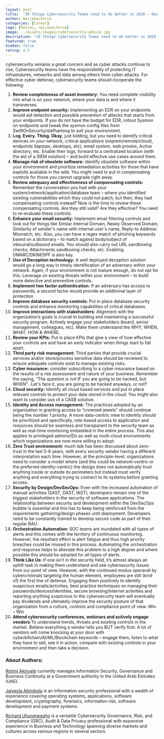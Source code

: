 ```yaml
---
layout: post
title:  "20 things Cybersecurity Teams need to do better in 2020 – NaijaSecForce Edition"
author: NaijaSecForce
categories: [Career]
tags: [Rotimi, naijasecforce]
image: ../assets/images/cybersecurity-advice.jpg
description: "20 things Cybersecurity Teams need to do better in 2020 – NaijaSecForce Edition"
featured: true
hidden: false
rating: 4.5
---
```


cybersecurity remains a great concern and as cyber attacks continue to rise, Cybersecurity teams have the responsibility of  protecting IT infrastutures, networks and data among others from cyber attacks. For effective cyber defense, cybersecurity teams should incoperate the folowing:

1.	**Review completeness of asset inventory:** You need complete visibility into what is on your network, where your data is and where it transverses.
2.	**Improve endpoint security:** Implementing an EDR on your endpoints would aid detection and possible prevention of attacks that starts from your endpoints. If you do not have the budget for EDR, rollout Sysmon on endpoints and tweak the sysmon config files from SwiftOnSecurity/olafhartong to suit your environment.
3.	**Log. Every. Thing. Okay**, just kidding, but you need to identify critical devices on your network, critical applications (onprem/remote/cloud), endpoints (laptops, desktops, etc), email system, web proxies, Active directory, etc. Enable their logs, forward to a centralized location (with the aid of a SIEM solution) – and build effective use cases around them.
4.  **Manage risk of obsolete software:** identify obsolete software within your environment and prioritize remediation activities for those that have exploits available in the wild. You might need to put in compensating controls for those you cannot upgrade right away.
5.  **Review adequacy and effectiveness of compensating controls:** Remember the conversation you had with your system/network/application/database team – where you identified existing vulnerabilities which they could not patch, but then, they had compensating controls instead? Now is the time to review those compensating controls. Are they still valid? Are they effective? You need to re-evaluate these controls.
6.	**Enhance your email security:** Implement email filtering controls and look out for things like Similar Internal Domain, Newly Observed Domain, Similarity of sender's name with internal user's name, Reply-to Address Mismatch, etc. Also, you can have a regex match of phishing keywords based on a dictionary – to match against body/subject of inbound/outbound emails. You should also carry out URL sandboxing checks, Attachments sandboxing checks, etc. Enabling DMARC/DKIM/SPF is also key.
7.	**Use of Deception technology:** A well deployed deception solution would go a long way in timely identification of an adversary within your network. Again, if your environment is not mature enough, do not opt for this. Leverage on existing threats within your environment – to build more detective and preventive controls.
8.	**Implement two factor authentication:** If an adversary has access to passwords, a second factor would provide an additional layer of protection
9.	**Improve database security controls:** Put in place database security controls and enhance monitoring capabilities of critical databases.
10.	**Improve interactions with stakeholders:** Alignment with the organization’s goals is crucial to building and maintaining a successful security program. Actively engage your stakeholders (board, senior management, colleagues, etc). Make them understand the WHY, WHEN, WHAT, HOW & WHERE.
11.	**Review your KPIs:** Put in place KPIs that give a view of how effective your controls are and have an early indicator when things start to fall apart.
12.	**Third party risk management:** Third parties that provide crucial services and/or store/process sensitive data should be reviewed to ensure adequate controls exist to manage existing risks.
13.	**Cyber insurance:** consider subscribing to a cyber-insurance based on the results of a risk assessment and nature of your business. Remember the saying, “The question is not IF you are going to be hacked, but WHEN”. .Let's face it, you are going to be hacked anyways, or not?
14.	**Cloud security:** Identify all cloud based services and put in place relevant controls to protect your data stored in the cloud. You might also want to consider use of a CASB solution.
15.	**Identity and Access management:** The practices adopted by an organization in granting access to “crowned-jewels” should continue being the number 1 priority. A more data-centric view to identity should be prioritized and specifically, role-based access to application and resources should be seamless and transparent to the security team as well as real-time monitoring embedded in the entire process. This also applies to privileged admins/IDs as well as multi-cloud environments which organizations are now more willing to adopt.
16.	**Zero Trust environment:** much talk has been discussed about zero-trust in the last 5-6 years, with every security vendor having a different interpretation each time. However, at the principle-level, organizations need to consider a model where (and this could be network-centric or the preferred identity-centric) the design does not automatically trust anything inside or outside its perimeters but instead must verify anything and everything trying to connect to its systems before granting access.
17.	**Security by Design/DevSecOps:** Even with the increased automation of manual activities (SAST, DAST, IAST), developers remain one of the biggest stakeholders in the security of software applications. The relationship between security and development within the DevSecOps bubble is essential and this has to keep being reinforced from the requirements gathering/design phases until deployment. Developers need to be constantly trained to develop secure code as part of their regular BAU.
18.	**Orchestration Automation:** SOC teams are inundated with all types of alerts and this comes with the territory of continuous monitoring. However, the resultant effect is alert fatigue and thus high priority breaches could be missed in this process. Automating the orchestration and response helps to alleviate this problem to a high degree and where possible this should be adopted for all types of alerts.
19.	**Think Like Us:** If one isn’t in the security field, it’s almost always an uphill task in making them understand and see cybersecurity issues from our point of view. However, with the continued modus operandi by cybercriminals targeting the human element, employees are still (kind of) the first line of defense. Engaging them positively to identify suspicious emails/activities, best practice techniques on managing their passwords/devices/identities, secure browsing/internet activities and reporting anything suspicious to the cybersecurity team will eventually pay dividends and ultimately improve the security posture of that organization from a culture, controls and compliance point of view. Win – Win
20.	**Attend cybersecurity conferences, webinars and actively engage vendors**:To understand trends, threats and existing controls in the market. Believe everything a vendor tells you BUT verify first. A lot of vendors will come knocking at your door with cyberkillchain/AI/ML/Blockchain keywords – engage them, listen to what they have to sell, see it in action, compare with existing controls in your environment and then take a decision.

### About Authors:

[Rotimi Akinyele](https://ae.linkedin.com/in/nigerianpenetrationtester) currently manages Information Security, Governance and Business Continuity at a Government authority in the United Arab Emirates (UAE).

[Jaiyeola Abimbola](https://ae.linkedin.com/in/abimbola-jaiyeola-06448757) is an Information security professional with a wealth of experience covering operating systems, applications, software development, cryptography, forensics, information risk, software development and payment systems.

[Richard Uhunmwagho](https://ae.linkedin.com/in/ricuhun) is a versatile Cybersecurity Governance, Risk, and Compliance (GRC), Audit & Data Privacy professional with expansive experience in Business and Technology spanning diverse markets and cultures across various regions in several sectors.

